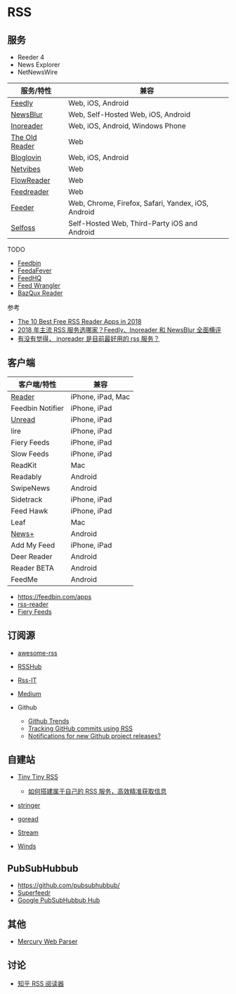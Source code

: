 # RSS

## 服务

- Reeder 4
- News Explorer
- NetNewsWire

| 服务/特性 | 兼容 |
| --- | --- |
| [Feedly](https://feedly.com) | Web, iOS, Android |
| [NewsBlur](https://www.newsblur.com) | Web, Self-Hosted Web, iOS, Android |
| [Inoreader](https://www.inoreader.com) | Web, iOS, Android, Windows Phone |
| [The Old Reader](https://theoldreader.com/) | Web |
| [Bloglovin](https://www.bloglovin.com) | Web, iOS, Android |
| [Netvibes](https://www.netvibes.com) | Web |
| [FlowReader](https://flowreader.com) | Web |
| [Feedreader](https://feedreader.com) | Web |
| [Feeder](https://feeder.co) | Web, Chrome, Firefox, Safari, Yandex, iOS, Android |
| [Selfoss](https://selfoss.aditu.de) | Self-Hosted Web, Third-Party iOS and Android |

TODO

- [Feedbin](https://feedbin.com/)
- [FeedaFever](https://feedafever.com/)
- [FeedHQ](https://feedhq.org/)
- [Feed Wrangler](https://feedwrangler.net/)
- [BazQux Reader](https://bazqux.com/)

参考

- [The 10 Best Free RSS Reader Apps in 2018](https://zapier.com/blog/best-rss-feed-reader-apps/)
- [2018 年主流 RSS 服务选哪家？Feedly、Inoreader 和 NewsBlur 全面横评](https://zhuanlan.zhihu.com/p/36423324)
- [有没有觉得， inoreader 是目前最好用的 rss 服务？](https://www.v2ex.com/t/228647)

## 客户端

| 客户端/特性 | 兼容 |
| --- | --- |
| [Reader](http://reederapp.com/) | iPhone, iPad, Mac |
| Feedbin Notifier | iPhone, iPad |
| [Unread](https://www.goldenhillsoftware.com/unread/) | iPhone, iPad |
| lire  | iPhone, iPad |
| Fiery Feeds | iPhone, iPad |
| Slow Feeds | iPhone, iPad |
| ReadKit | Mac |
| Readably | Android | 
| SwipeNews | Android |
| Sidetrack | iPhone, iPad |
| Feed Hawk | iPhone, iPad |
| Leaf | Mac |
| [News+](https://github.com/noinnion/newsplus) | Android |
| Add My Feed | iPhone, iPad |
| Deer Reader | Android |
| Reader BETA | Android |
| FeedMe | Android |

- https://feedbin.com/apps
- [rss-reader](https://github.com/mrgodhani/rss-reader)
- [Fiery Feeds](http://cocoacake.net/apps/fiery/)

## 订阅源

- [awesome-rss](https://github.com/voidfiles/awesome-rss)
- [RSSHub](https://github.com/DIYgod/RSSHub)
- [Rss-IT](https://github.com/Gracker/Rss-IT)
- [Medium](https://help.medium.com/hc/en-us/articles/214874118-RSS-feeds)
- Github

    - [Github Trends](http://github-trends.ryotarai.info/)
    - [Tracking GitHub commits using RSS](https://webapps.stackexchange.com/questions/65925/tracking-github-commits-using-rss)
    - [Notifications for new Github project releases? ](https://stackoverflow.com/questions/20839622/notifications-for-new-github-project-releases)

## 自建站

- [Tiny Tiny RSS](https://tt-rss.org/)

    - [如何搭建属于自己的 RSS 服务，高效精准获取信息](https://sspai.com/post/41302)

- [stringer](https://github.com/swanson/stringer)
- [goread](https://github.com/mjibson/goread)
- [Stream](https://getstream.io/)
- [Winds](https://github.com/GetStream/Winds)

## PubSubHubbub

- https://github.com/pubsubhubbub/
- [Superfeedr](https://superfeedr.com/)
- [Google PubSubHubbub Hub](https://pubsubhubbub.appspot.com/)

## 其他

- [Mercury Web Parser](https://mercury.postlight.com/web-parser/)

## 讨论

- [知乎 RSS 阅读器](https://www.zhihu.com/topic/19552793/hot)
